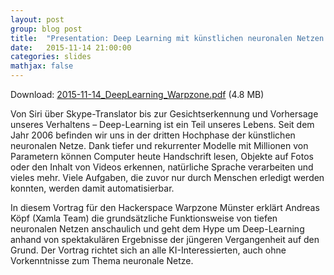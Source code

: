 ```yaml
---
layout: post
group: blog post
title:  "Presentation: Deep Learning mit künstlichen neuronalen Netzen (German)"
date:   2015-11-14 21:00:00
categories: slides
mathjax: false
---
```

Download: [2015-11-14_DeepLearning_Warpzone.pdf](http://xamla.com/content/slides/2015-11-14_DeepLearning_Warpzone.pdf) (4.8 MB)

Von Siri über Skype-Translator bis zur Gesichtserkennung und Vorhersage unseres Verhaltens – Deep-Learning ist ein Teil unseres Lebens. Seit dem Jahr 2006 befinden wir uns in der dritten Hochphase der künstlichen neuronalen Netze. Dank tiefer und rekurrenter Modelle mit Millionen von Parametern können Computer heute Handschrift lesen, Objekte auf Fotos oder den Inhalt von Videos erkennen, natürliche Sprache verarbeiten und vieles mehr. Viele Aufgaben, die zuvor nur durch Menschen erledigt werden konnten, werden damit automatisierbar.

In diesem Vortrag für den Hackerspace Warpzone Münster erklärt Andreas Köpf (Xamla Team) die grundsätzliche Funktionsweise von tiefen neuronalen Netzen anschaulich und geht dem Hype um Deep-Learning anhand von spektakulären Ergebnisse der jüngeren Vergangenheit auf den Grund. Der Vortrag richtet sich an alle KI-Interessierten, auch ohne Vorkenntnisse zum Thema neuronale Netze. 
